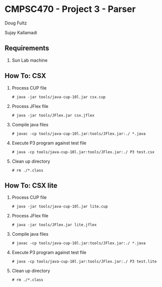 # CMPSC470 - Project 3 - Parser

Doug Fultz

Sujay Kallamadi

## Requirements

1. Sun Lab machine

## How To: CSX

1. Process CUP file

   `# java -jar tools/java-cup-10l.jar csx.cup`

2. Process JFlex file

   `# java -jar tools/JFlex.jar csx.jflex`

3. Compile java files

   `# javac -cp tools/java-cup-10l.jar:tools/JFlex.jar:./ *.java`

4. Execute P3 program against test file

   `# java -cp tools/java-cup-10l.jar:tools/JFlex.jar:./ P3 test.csx`

5. Clean up directory

   `# rm ./*.class`

## How To: CSX lite

1. Process CUP file

   `# java -jar tools/java-cup-10l.jar lite.cup`

2. Process JFlex file

   `# java -jar tools/JFlex.jar lite.jflex`

3. Compile java files

   `# javac -cp tools/java-cup-10l.jar:tools/JFlex.jar:./ *.java`

4. Execute P3 program against test file

   `# java -cp tools/java-cup-10l.jar:tools/JFlex.jar:./ P3 test.lite`

5. Clean up directory

   `# rm ./*.class`
